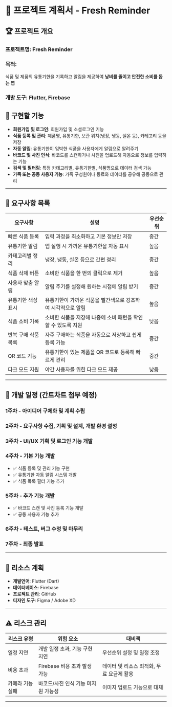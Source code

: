 # 📌 프로젝트 계획서 - Fresh Reminder

## 🏆 프로젝트 개요

### 프로젝트명: **Fresh Reminder**  
### 목적:  
식품 및 제품의 유통기한을 기록하고 알림을 제공하여 **낭비를 줄이고 안전한 소비를 돕는 앱**  

### 개발 도구: Flutter, Firebase

## 🚀 구현할 기능
- **회원가입 및 로그인**: 회원가입 및 소셜로그인 기능
- **식품 등록 및 관리**: 제품명, 유통기한, 보관 위치(냉장, 냉동, 실온 등), 카테고리 등을 저장  
- **자동 알림**: 유통기한이 임박한 식품을 사용자에게 알림으로 알려주기  
- **바코드 및 사진 인식**: 바코드를 스캔하거나 사진을 업로드해 자동으로 정보를 입력하는 기능  
- **검색 및 필터링**: 특정 카테고리별, 유통기한별, 식품명으로 데이터 검색 가능  
- **가족 또는 공동 사용자 기능**: 가족 구성원이나 동료와 데이터를 공유해 공동으로 관리  

---
## 📌 요구사항 목록

| **요구사항** | **설명** | **우선순위** |
|-------------|---------|------------|
| 빠른 식품 등록 | 입력 과정을 최소화하고 기본 정보만 저장 | 중간 |
| 유통기한 알림 | 앱 실행 시 가까운 유통기한을 자동 표시 | 높음 |
| 카테고리별 정리 | 냉장, 냉동, 실온 등으로 간편 정리 | 중간 |
| 식품 삭제 버튼 | 소비한 식품을 한 번의 클릭으로 제거 | 높음 |
| 사용자 맞춤 알림 | 알림 주기를 설정해 원하는 시점에 알림 받기 | 중간 |
| 유통기한 색상 표시 | 유통기한이 가까운 식품을 빨간색으로 강조하여 시각적으로 알림 | 높음 |
| 식품 소비 기록 | 소비한 식품을 저장해 나중에 소비 패턴을 확인할 수 있도록 지원 | 낮음 |
| 반복 구매 식품 목록 | 자주 구매하는 식품을 자동으로 저장하고 쉽게 등록 가능 | 중간 |
| QR 코드 기능 | 유통기한이 있는 제품을 QR 코드로 등록해 빠르게 관리 | 중간 |
| 다크 모드 지원 | 야간 사용자를 위한 다크 모드 제공 | 낮음 |

---

## 📅 개발 일정 (간트차트 첨부 예정)

### **1주차 - 아이디어 구체화 및 계획 수립**  
### **2주차 - 요구사항 수집, 기획 및 설계, 개발 환경 설정**  
### **3주차 - UI/UX 기획 및 로그인 기능 개발**  
### **4주차 - 기본 기능 개발**  
- ✅ 식품 등록 및 관리 기능 구현  
- ✅ 유통기한 자동 알림 시스템 개발  
- ✅ 식품 목록 필터 기능 추가  

### **5주차 - 추가 기능 개발**  
- ✅ 바코드 스캔 및 사진 등록 기능 개발  
- ✅ 공동 사용자 기능 추가  

### **6주차 - 테스트, 버그 수정 및 마무리**  
### **7주차 - 최종 발표**  

---

## 🔧 리소스 계획

- **개발언어**: Flutter (Dart)  
- **데이터베이스**: Firebase  
- **프로젝트 관리**: GitHub  
- **디자인 도구**: Figma / Adobe XD  

---

## ⚠ 리스크 관리

| **리스크 유형** | **위험 요소** | **대비책** |
|---------------|-------------|------------|
| 일정 지연 | 개발 일정 초과, 기능 구현 지연 | 우선순위 설정 및 일정 조정 |
| 비용 초과 | Firebase 비용 초과 발생 가능 | 데이터 및 리소스 최적화, 무료 요금제 활용 |
| 카메라 기능 실패 | 바코드/사진 인식 기능 미지원 가능성 | 이미지 업로드 기능으로 대체 |

---
